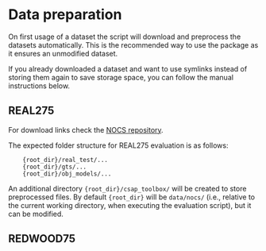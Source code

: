 # Data preparation

On first usage of a dataset the script will download and preprocess the datasets automatically. This is the recommended way to use the package as it ensures an unmodified dataset.

If you already downloaded a dataset and want to use symlinks instead of storing them again to save storage space, you can follow the manual instructions below.

## REAL275
For download links check the [NOCS repository](https://github.com/hughw19/NOCS_CVPR2019).

The expected folder structure for REAL275 evaluation is as follows:
```
    {root_dir}/real_test/...
    {root_dir}/gts/...
    {root_dir}/obj_models/...
```
An additional directory `{root_dir}/csap_toolbox/` will be created to store preprocessed files. By default `{root_dir}` will be `data/nocs/` (i.e., relative to the current working directory, when executing the evaluation script), but it can be modified.

## REDWOOD75
